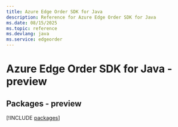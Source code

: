 ```yaml
---
title: Azure Edge Order SDK for Java
description: Reference for Azure Edge Order SDK for Java
ms.date: 08/15/2025
ms.topic: reference
ms.devlang: java
ms.service: edgeorder
---
```

# Azure Edge Order SDK for Java - preview
## Packages - preview
[!INCLUDE [packages](edge-order-index.md)]